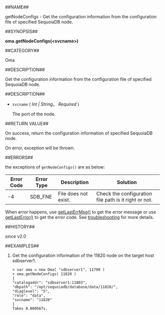 
##NAME##

getNodeConfigs - Get the configuration information from the  configuration file of specified SequoiaDB node.

##SYNOPSIS##

**oma.getNodeConfigs(\<svcname\>)**

##CATEGORY##

Oma

##DESCRIPTION##

Get the configuration information from the  configuration file of specified SequoiaDB node.

##DESCRIPTION##

* `svcname` ( *Int | String*， *Required* )

	The port of the node.

##RETURN VALUE##

On success, return the configuration information of specified SequoiaDB node.

On error, exception will be thrown.

##ERRORS##

the exceptions of `getNodeConfigs()` are as below:

| Error Code | Error Type | Description | Solution |
| ------ | --- | ------------ | ----------- |
| -4 | SDB_FNE | File does not exist. | Check the configuration file path is it right or not. |

When error happens, use [getLastErrMsg()](manual/Manual/Sequoiadb_Command/Global/getLastErrMsg.md)
to get the error message or use [getLastError()](manual/Manual/Sequoiadb_Command/Global/getLastError.md)
to get the error code. See [troubleshooting](manual/FAQ/faq_sdb.md) for
more details.

##HISTORY##

since v2.0

##EXAMPLES##

1. Get the configuration information of the 11820 node on the target host sdbserver1.

	```lang-javascript
	> var oma = new Oma( "sdbserver1", 11790 )
	> oma.getNodeConfigs( 11820 )
    {
    "catalogaddr": "sdbserver1:11803",
    "dbpath": "/opt/sequoiadb/database/data/11820/",
    "diaglevel": "5",
    "role": "data",
    "svcname": "11820"
    }
    Takes 0.000567s.
	```